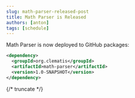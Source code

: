 ```yaml
---
slug: math-parser-released-post
title: Math Parser is Released
authors: [anton]
tags: [schedule]
---
```


Math Parser is now deployed to GitHub packages:

```xml
<dependency>
  <groupId>org.clematis</groupId>
  <artifactId>math-parser</artifactId>
  <version>1.0-SNAPSHOT</version>
</dependency>
```

{/* truncate */}